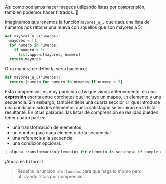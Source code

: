 Así como podíamos hacer mapeos utilizando listas por comprensión, también podemos hacer filtrados. :open_hands:

Imaginemos que tenemos la función `mayores_a_5` que dada una lista de números nos retorna una nueva con aquellos que son mayores a 5:

``` python
def mayores_a_5(numeros):
  mayores = []
  for numero in numeros:
    if numero > 5:
      list.append(mayores, numero)
  return mayores
```

Otra manera de definirla sería haciendo:

``` python
def mayores_a_5(numeros):
  return [numero for numero in numeros if numero > 5]
```

Esta comprensión es muy parecida a las que vimos anteriormente: es una **expresión** escrita entre corchetes que incluye un mapeo, un elemento y una secuencia. Sin embargo, también tiene una cuarta sección `if` que introduce una condición: solo los elementos que la satisfagan se incluirán en la lista resultante. En otras palabras, las listas de comprensión en realidad pueden tener cuatro partes:

- una transformación de elementos;
- un nombre para cada elemento de la secuencia;
- una referencia a la secuencia;
- una condición opcional.

```python
[ alguna_transformación(elemento) for elemento in secuencia if cumple_condicion(elemento)]
```

¡Ahora es tu turno!

> Redefiní la función `afortunados` para que haga lo mismo pero utilizando listas por comprensión.